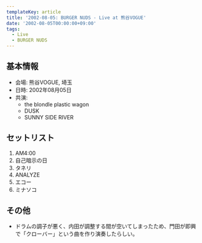 ```yaml
---
templateKey: article
title: '2002-08-05: BURGER NUDS - Live at 熊谷VOGUE'
date: '2002-08-05T00:00:00+09:00'
tags:
  - Live
  - BURGER NUDS
---
```

## 基本情報

* 会場: 熊谷VOGUE, 埼玉
* 日時: 2002年08月05日
* 共演:
  * the blondle plastic wagon
  * DUSK
  * SUNNY SIDE RIVER

## セットリスト

1. AM4:00
1. 自己暗示の日
1. タネリ
1. ANALYZE
1. エコー
1. ミナソコ

## その他

* ドラムの調子が悪く、内田が調整する間が空いてしまったため、門田が即興で「クローバー」という曲を作り演奏したらしい。

